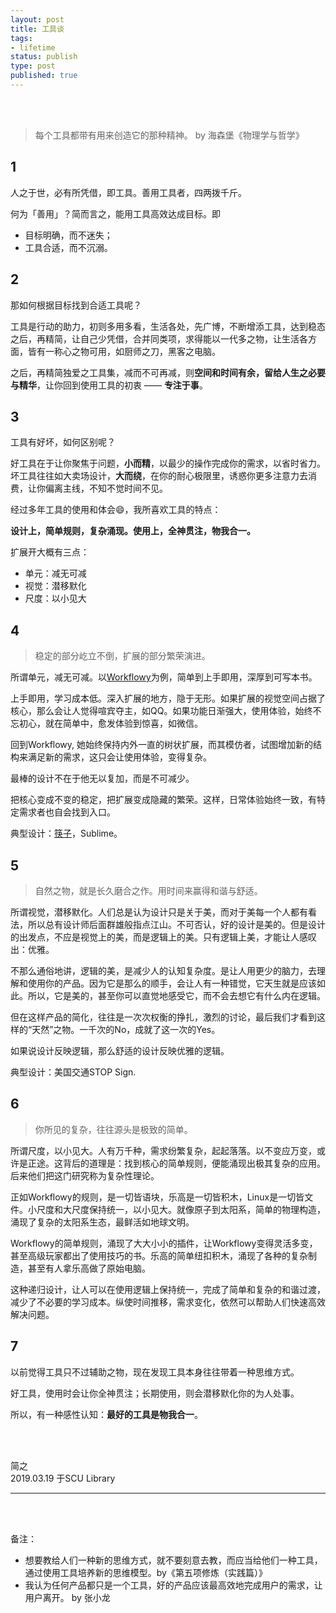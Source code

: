 ```yaml
--- 
layout: post
title: 工具谈
tags: 
- lifetime
status: publish
type: post
published: true
---
```


<br>
<br>


> 每个工具都带有用来创造它的那种精神。 by 海森堡《物理学与哲学》
	
## 1

	
人之于世，必有所凭借，即工具。善用工具者，四两拨千斤。
	
何为「善用」？简而言之，能用工具高效达成目标。即
	
- 目标明确，而不迷失；
- 工具合适，而不沉溺。
	
## 2 

那如何根据目标找到合适工具呢？
	
工具是行动的助力，初则多用多看，生活各处，先广博，不断增添工具，达到稳态之后，再精简，让自己少凭借，合并同类项，求得能以一代多之物，让生活各方面，皆有一称心之物可用，如厨师之刀，黑客之电脑。

之后，再精简独爱之工具集，减而不可再减，则**空间和时间有余，留给人生之必要与精华**，让你回到使用工具的初衷 —— **专注于事**。
	
## 3

	
工具有好坏，如何区别呢？
	
好工具在于让你聚焦于问题，**小而精**，以最少的操作完成你的需求，以省时省力。坏工具往往如大卖场设计，**大而绕**，在你的耐心极限里，诱惑你更多注意力去消费，让你偏离主线，不知不觉时间不见。
	
经过多年工具的使用和体会😄，我所喜欢工具的特点：
	
**设计上，简单规则，复杂涌现。使用上，全神贯注，物我合一。**
		
扩展开大概有三点：
	
- 单元：减无可减
- 视觉：潜移默化
- 尺度：以小见大
	
## 4 
	
> 稳定的部分屹立不倒，扩展的部分繁荣演进。 
	
所谓单元，减无可减。以[Workflowy](https://workflowy.com/demo/embed/)为例，简单到上手即用，深厚到可写本书。
	
上手即用，学习成本低。深入扩展的地方，隐于无形。如果扩展的视觉空间占据了核心，那么会让人觉得喧宾夺主，如QQ。如果功能日渐强大，使用体验，始终不忘初心，就在简单中，愈发体验到惊喜，如微信。
	
回到Workflowy, 她始终保持内外一直的树状扩展，而其模仿者，试图增加新的结构来满足新的需求，这只会让使用体验，变得复杂。
	
最棒的设计不在于他无以复加，而是不可减少。
	
把核心变成不变的稳定，把扩展变成隐藏的繁荣。这样，日常体验始终一致，有特定需求者也自会找到入口。
	
典型设计：[筷子](https://zine.la/article/4b5444b8524c11e6be5052540d79d783/)，Sublime。
	
## 5
	
> 自然之物，就是长久磨合之作。用时间来赢得和谐与舒适。
	
所谓视觉，潜移默化。人们总是认为设计只是关于美，而对于美每一个人都有看法，所以总有设计师后面群雄般指点江山。不可否认，好的设计是美的。但是设计的出发点，不应是视觉上的美，而是逻辑上的美。只有逻辑上美，才能让人感叹出：优雅。
	
不那么通俗地讲，逻辑的美，是减少人的认知复杂度。是让人用更少的脑力，去理解和使用你的产品。因为它是那么的顺手，会让人有一种错觉，它天生就是应该如此。所以，它是美的，甚至你可以直觉地感受它，而不会去想它有什么内在逻辑。
	
但在这样产品的简化，往往是一次次权衡的挣扎，激烈的讨论，最后我们才看到这样的“天然”之物。一千次的No，成就了这一次的Yes。
	
如果说设计反映逻辑，那么舒适的设计反映优雅的逻辑。
	
典型设计：美国交通STOP Sign.
	
## 6 

> 你所见的复杂，往往源头是极致的简单。
	
所谓尺度，以小见大。人有万千种，需求纷繁复杂，起起落落。以不变应万变，或许是正途。这背后的道理是：找到核心的简单规则，便能涌现出极其复杂的应用。后来他们把这门研究称为复杂性理论。
	
正如Workflowy的规则，是一切皆语块，乐高是一切皆积木，Linux是一切皆文件。小尺度和大尺度保持统一，以小见大。就像原子到太阳系，简单的物理构造，涌现了复杂的太阳系生态，最鲜活如地球文明。
	
Workflowy的简单规则，涌现了大大小小的插件，让Workflowy变得灵活多变，甚至高级玩家都出了使用技巧的书。乐高的简单纽扣积木，涌现了各种的复杂制造，甚至有人拿乐高做了原始电脑。
	
这种递归设计，让人可以在使用逻辑上保持统一，完成了简单和复杂的和谐过渡，减少了不必要的学习成本。纵使时间推移，需求变化，依然可以帮助人们快速高效解决问题。
	
## 7 

	
以前觉得工具只不过辅助之物，现在发现工具本身往往带着一种思维方式。
	
好工具，使用时会让你全神贯注；长期使用，则会潜移默化你的为人处事。
	
所以，有一种感性认知：**最好的工具是物我合一**。
	


<br>
<br>

简之           
2019.03.19 于SCU Library<br>




--- 

<br>
<br>

备注：

- 想要教给人们一种新的思维方式，就不要刻意去教，而应当给他们一种工具，通过使用工具培养新的思维模型。by《第五项修炼（实践篇）》
- 我认为任何产品都只是一个工具，好的产品应该最高效地完成用户的需求，让用户离开。 by 张小龙





